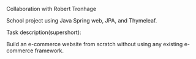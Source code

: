 Collaboration with Robert Tronhage

School project using Java Spring web, JPA, and Thymeleaf.

Task description(supershort):

Build an e-commerce website from scratch without using any existing e-commerce framework.
